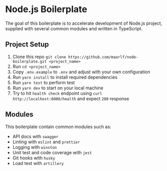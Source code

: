 # Node.js Boilerplate

The goal of this boilerplate is to accelerate development of Node.js project, supplied with several common modules and written in TypeScript.

## Project Setup

1. Clone this repo `git clone https://github.com/maarlf/node-boilerplate.git <project_name>`
2. Run `cd <project_name>`
3. Copy `.env.example` to `.env` and adjust with your own configuration
4. Run `yarn install` to install required dependencies
5. Run `yarn test` to perform test
6. Run `yarn dev` to start on your local machine
7. Try to hit `health check` endpoint using `curl http://localhost:8000/health` and expect `200` response

## Modules

This boilerplate contain common modules such as:

- API docs with `swagger`
- Linting with `eslint` and `prettier`
- Logging with `winston`
- Unit test and code coverage with `jest`
- Git hooks with `husky`
- Load test with `artillery`